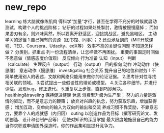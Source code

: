 # new_repo
learning
练大脑就像练肌肉
得科学“加量”才行，甚至在学得不充分的时候就启动测试，构建个人的挑战阶梯；
钻研的过程如果处处掣肘，激情被慢慢磨掉；
而如果游刃有余，则兴味索然，所以要离开舒适区，迎接挑战区，避免黑暗区。
主动学习的途径
1.自己拥有的资源（图书馆、同事）；
2.还没涉及到的（MIT开放课程、TED、Coursera、Udacity、edX等）
效率不高的关键性问题
不知道怎样做？
分类别，抓重点
列一份流程清单，让怎样做不再困扰。
重要的事固定时间做
不愿意做（情感态度价值观）
反应倾向
行为准备
认知（input）
判断（calculate）
生理反应（output）
行动（output）
目的指向
动作
冲动动作（快思维）
意志动作（慢思维）
investigating
社会关系
提升自己的地位和财务
1.不简单使用别人的表述，文献和网络只能用来做你的论证证据。
2.思考针对性寻找相关联的领域。
3.尝试提出一些假设性的理论或模型。
4.关注各种细节，并进行评估。发现bug，修正迭代。
5.重复以上步骤，直到巧妙解决。
healthing&traveling
保持促进健康
休息
消费型升级为生产型；
努力的力量是激情的驱动，而不是意志力的鞭策；
放弃对兴趣的执念，努力获取乐趣，增加获得感；
增加互动，变单向的输入为双向的输出和交流
养成习惯不靠奖励，不靠意志力，要靠个人的成就感（内归因）
outing
以创造作品为目标（撰写研究论文、发明创造、设计和创制产品等）
促使对知识的深层掌握
最大限度地施展自己的能力
当你求职或申请国外深造时，你的作品集明显提升竞争力。

